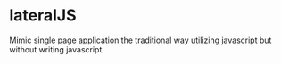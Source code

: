 # lateralJS
Mimic single page application the traditional way utilizing javascript but without writing javascript. 
